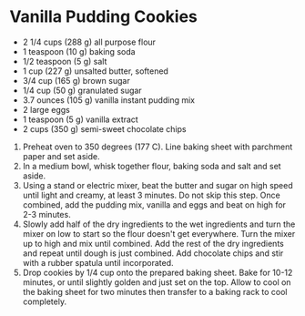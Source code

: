# Vanilla Pudding Cookies
- 2 1/4  cups (288 g) all purpose flour
- 1 teaspoon (10 g) baking soda
- 1/2 teaspoon (5 g) salt
- 1 cup (227 g) unsalted butter, softened
- 3/4 cup (165 g) brown sugar
- 1/4 cup (50 g) granulated sugar
- 3.7 ounces (105 g) vanilla instant pudding mix
- 2 large eggs
- 1 teaspoon (5 g) vanilla extract
- 2  cups (350 g) semi-sweet chocolate chips

1. Preheat oven to 350 degrees (177 C). Line baking sheet with parchment paper and set aside.
1. In a medium bowl, whisk together flour, baking soda and salt and set aside.
1. Using a stand or electric mixer, beat the butter and sugar on high speed until light and creamy, at least 3 minutes. Do not skip this step. Once combined, add the pudding mix, vanilla and eggs and beat on high for 2-3 minutes.
1. Slowly add half of the dry ingredients to the wet ingredients and turn the mixer on low to start so the flour doesn't get everywhere. Turn the mixer up to high and mix until combined. Add the rest of the dry ingredients and repeat until dough is just combined. Add chocolate chips and stir with a rubber spatula until incorporated.
1. Drop cookies by 1/4 cup onto the prepared baking sheet. Bake for 10-12 minutes, or until slightly golden and just set on the top. Allow to cool on the baking sheet for two minutes then transfer to a baking rack to cool completely.

